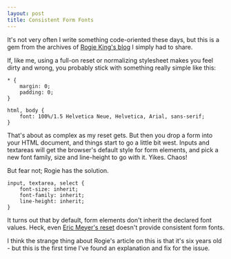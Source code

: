 ```yaml
---
layout: post
title: Consistent Form Fonts
---
```


It's not very often I write something code-oriented these days, but this is a gem from the archives of [Rogie King's blog](http://www.komodomedia.com/blog/2006/10/css-trickery-part-5-inheritance/) I simply had to share.

If, like me, using a full-on reset or normalizing stylesheet makes you feel dirty and wrong, you probably stick with something really simple like this:



    * {
        margin: 0;
        padding: 0;
    }

    html, body {
        font: 100%/1.5 Helvetica Neue, Helvetica, Arial, sans-serif;
    }



That's about as complex as my reset gets. But then you drop a form into your HTML document, and things start to go a little bit west. Inputs and textareas will get the browser's default style for form elements, and pick a new font family, size and line-height to go with it. Yikes. Chaos!

But fear not; Rogie has the solution.



    input, textarea, select {
        font-size: inherit;
        font-family: inherit;
        line-height: inherit;
    }



It turns out that by default, form elements don't inherit the declared font values. Heck, even [Eric Meyer's reset](http://meyerweb.com/eric/tools/css/reset/) doesn't provide consistent form fonts.

I think the strange thing about Rogie's article on this is that it's six years old - but this is the first time I've found an explanation and fix for the issue.
